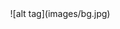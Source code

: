 <script src="js/w3.js"></script>
<div w3-include-html="bar.html"></div>
<script>w3.includeHTML();</script>

<div style="margin-left:25%">
![alt tag](images/bg.jpg)
</div>
